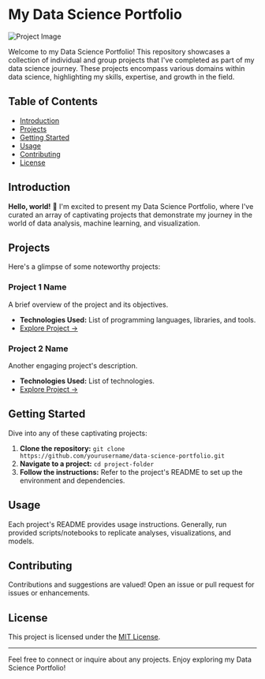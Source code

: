 # My Data Science Portfolio

![Project Image](project_image.png) <!-- Replace with an image if desired -->

Welcome to my Data Science Portfolio! This repository showcases a collection of individual and group projects that I've completed as part of my data science journey. These projects encompass various domains within data science, highlighting my skills, expertise, and growth in the field.

## Table of Contents

- [Introduction](#introduction)
- [Projects](#projects)
- [Getting Started](#getting-started)
- [Usage](#usage)
- [Contributing](#contributing)
- [License](#license)

## Introduction

**Hello, world!** :wave: I'm excited to present my Data Science Portfolio, where I've curated an array of captivating projects that demonstrate my journey in the world of data analysis, machine learning, and visualization.

## Projects

Here's a glimpse of some noteworthy projects:

### Project 1 Name

A brief overview of the project and its objectives.

- **Technologies Used:** List of programming languages, libraries, and tools.
- [Explore Project →](https://github.com/yourusername/project1)

### Project 2 Name

Another engaging project's description.

- **Technologies Used:** List of technologies.
- [Explore Project →](https://github.com/yourusername/project2)

<!-- Add more project sections as needed -->

## Getting Started

Dive into any of these captivating projects:

1. **Clone the repository:** `git clone https://github.com/yourusername/data-science-portfolio.git`
2. **Navigate to a project:** `cd project-folder`
3. **Follow the instructions:** Refer to the project's README to set up the environment and dependencies.

## Usage

Each project's README provides usage instructions. Generally, run provided scripts/notebooks to replicate analyses, visualizations, and models.

## Contributing

Contributions and suggestions are valued! Open an issue or pull request for issues or enhancements.

## License

This project is licensed under the [MIT License](LICENSE).

---

Feel free to connect or inquire about any projects. Enjoy exploring my Data Science Portfolio!
